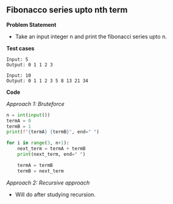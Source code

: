 ## Fibonacco series upto nth term

**Problem Statement**

- Take an input integer n and print the fibonacci series upto n.

**Test cases**

```
Input: 5
Output: 0 1 1 2 3 

Input: 10
Output: 0 1 1 2 3 5 8 13 21 34
```

**Code**

*Approach 1: Bruteforce*

```py
n = int(input())
termA = 0
termB = 1
print(f"{termA} {termB}", end=" ")

for i in range(3, n+1):
    next_term = termA + termB
    print(next_term, end=" ")

    termA = termB
    termB = next_term
```

*Approach 2: Recursive approach*
- Will do after studying recursion.